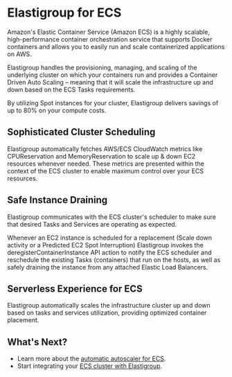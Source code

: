 # Elastigroup for ECS

Amazon's Elastic Container Service (Amazon ECS) is a highly scalable, high-performance container orchestration service that supports Docker containers and allows you to easily run and scale containerized applications on AWS.

Elastigroup handles the provisioning, managing, and scaling of the underlying cluster on which your containers run and provides a Container Driven Auto Scaling – meaning that it will scale the infrastructure up and down based on the ECS Tasks requirements.

By utilizing Spot instances for your cluster, Elastigroup delivers savings of up to 80% on your compute costs.

## Sophisticated Cluster Scheduling

Elastigroup automatically fetches AWS/ECS CloudWatch metrics like CPUReservation and MemoryReservation to scale up & down EC2 resources whenever needed. These metrics are presented within the context of the ECS cluster to enable maximum control over your ECS resources.

## Safe Instance Draining

Elastigroup communicates with the ECS cluster's scheduler to make sure that desired Tasks and Services are operating as expected.

Whenever an EC2 instance is scheduled for a replacement (Scale down activity or a Predicted EC2 Spot Interruption) Elastigroup invokes the deregisterContainerInstance API action to notify the ECS scheduler and reschedule the existing Tasks (containers) that run on the hosts, as well as safely draining the instance from any attached Elastic Load Balancers.

## Serverless Experience for ECS

Elastigroup automatically scales the infrastructure cluster up and down based on tasks and services utilization, providing optimized container placement.

## What's Next?

- Learn more about the [automatic autoscaler for ECS](elastigroup/features/amazon-ecs/automatic-autoscaler-for-ecs).
- Start integrating your [ECS cluster with Elastigroup](elastigroup/tutorials/amazon-ecs/get-started-with-ecs-on-elastigroup).
